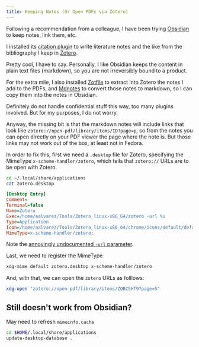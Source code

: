 ```yaml
---
title: Keeping Notes (Or Open PDFs via Zotero)
---
```


Following a recommendation from a colleague, I have been trying
[Obsidian](https://obsidian.md/) to keep notes, link them, etc.

I installed its [citation plugin](https://github.com/hans/obsidian-citation-plugin)
to write literature notes and the like from the bibliography I keep
in [Zotero](https://www.zotero.org/).

Pretty cool, I have to say. Personally, I like Obsidian keeps the content
in plain text files (markdown), so you are not irreversibly bound to
a product.

For the extra mile, I also installed [Zotfile](http://zotfile.com/) to extract
into Zotero the notes I add to the PDFs, and [Mdnotes](https://github.com/argenos/zotero-mdnotes)
to convert those notes to markdown, so I can copy them into the notes
in Obsidian.

Definitely do not handle confidential stuff this way, too many plugins involved.
But for my purposes, I do not worry.

Anyway, the missing bit is that the markdown notes will include links
that look like `zotero://open-pdf/library/items/ID?page=p`, so from the
notes you can open directly on your PDF viewer the page where the note is.
But those links may not work out of the box, at least not in Fedora.

In order to fix this, first we need a `.desktop` file for Zotero, specifying
the MimeType `x-scheme-handler/zotero`, which tells that `zotero://` URLs
are to be open with Zotero.

```bash
cd ~/.local/share/applications
cat zotero.desktop
```
```ini
[Desktop Entry]
Comment=
Terminal=false
Name=Zotero
Exec=/home/aalvarez/Tools/Zotero_linux-x86_64/zotero -url %u
Type=Application
Icon=/home/aalvarez/Tools/Zotero_linux-x86_64/chrome/icons/default/default256.png
MimeType=x-scheme-handler/zotero;
```

Note the [annoyingly undocumented `-url` parameter](https://forums.zotero.org/discussion/78345/zotero-executable-doesnt-handle-url-parameter-as-documented).

Last, we need to register the MimeType

```bash
xdg-mime default zotero.desktop x-scheme-handler/zotero
```

And, with that, we can open the `zotero` URLs as folllows:

```bash
xdg-open "zotero://open-pdf/library/items/ZQRC5HT9?page=5"
```

## Still doesn't work from Obsidian?

May need to refresh `mimeinfo.cache`

```bash
cd $HOME/.local/share/applications
update-desktop-database .
```

